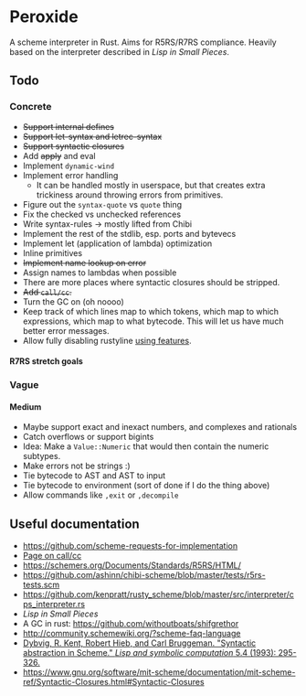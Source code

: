 # Peroxide

A scheme interpreter in Rust. Aims for R5RS/R7RS compliance. Heavily based
on the interpreter described in _Lisp in Small Pieces_.


## Todo

### Concrete

* ~~Support internal defines~~
* ~~Support let-syntax and letrec-syntax~~
* ~~Support syntactic closures~~
* Add ~~apply~~ and eval
* Implement `dynamic-wind`
* Implement error handling
  * It can be handled mostly in userspace, but that creates
    extra trickiness around throwing errors from primitives.
* Figure out the `syntax-quote` vs `quote` thing
* Fix the checked vs unchecked references
* Write syntax-rules → mostly lifted from Chibi
* Implement the rest of the stdlib, esp. ports and bytevecs
* Implement let (application of lambda) optimization
* Inline primitives
* ~~Implement name lookup on error~~
* Assign names to lambdas when possible
* There are more places where syntactic closures should be stripped.
* ~~Add `call/cc`.~~
* Turn the GC on (oh noooo)
* Keep track of which lines map to which tokens, which map to which
expressions, which map to what bytecode. This will let us have
much better error messages.
* Allow fully disabling rustyline [using features](
https://doc.rust-lang.org/cargo/reference/manifest.html#the-features-section).


#### R7RS stretch goals

### Vague

#### Medium

* Maybe support exact and inexact numbers, and complexes and rationals
 * Catch overflows or support bigints
 * Idea: Make a `Value::Numeric` that would then contain the numeric
   subtypes. 
* Make errors not be strings :)
* Tie bytecode to AST and AST to input
* Tie bytecode to environment (sort of done if I do the thing above)
* Allow commands like `,exit` or `,decompile`


## Useful documentation

* https://github.com/scheme-requests-for-implementation
* [Page on call/cc](http://www.madore.org/~david/computers/callcc.html#sec_whatis)
* https://schemers.org/Documents/Standards/R5RS/HTML/
* https://github.com/ashinn/chibi-scheme/blob/master/tests/r5rs-tests.scm
* https://github.com/kenpratt/rusty_scheme/blob/master/src/interpreter/cps_interpreter.rs
* _Lisp in Small Pieces_
* A GC in rust: https://github.com/withoutboats/shifgrethor
* http://community.schemewiki.org/?scheme-faq-language
* [Dybvig, R. Kent, Robert Hieb, and Carl Bruggeman. "Syntactic abstraction in Scheme."
_Lisp and symbolic computation_ 5.4 (1993): 295-326.
](https://www.cs.indiana.edu/~dyb/pubs/LaSC-5-4-pp295-326.pdf)
* https://www.gnu.org/software/mit-scheme/documentation/mit-scheme-ref/Syntactic-Closures.html#Syntactic-Closures
